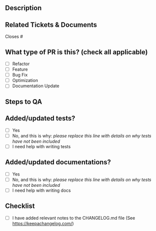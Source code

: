 <!-- 
PR Title format: [Type] Short description
Examples:
- [Fix] Resolve authentication bug
- [Feature] Add dark mode support
- [Refactor] Improve user profile component
- [Docs] Update API documentation
- [Chore] Update dependencies
-->

## Description

<!-- 
Please do not leave this blank 
This PR [adds/removes/fixes/replaces] the [feature/bug/etc]. 
-->

## Related Tickets & Documents

Closes #<!-- Add issue number here -->

## What type of PR is this? (check all applicable)

- [ ] Refactor
- [ ] Feature
- [ ] Bug Fix
- [ ] Optimization
- [ ] Documentation Update

## Steps to QA
<!-- 
Please provide some steps for the reviewer to test your change. If you have wrote tests, you can mention that here instead.

1. Click a link
2. Do this thing
3. Validate you see the thing working
-->

## Added/updated tests?

- [ ] Yes
- [ ] No, and this is why: _please replace this line with details on why tests
      have not been included_
- [ ] I need help with writing tests

## Added/updated documentations?

- [ ] Yes
- [ ] No, and this is why: _please replace this line with details on why tests
      have not been included_
- [ ] I need help with writing docs
  
## Checklist
- [ ] I have added relevant notes to the CHANGELOG.md file (See https://keepachangelog.com/)

